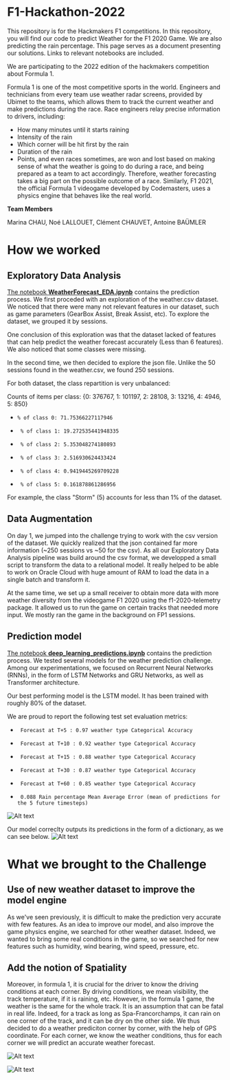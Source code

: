 # F1-Hackathon-2022
This repository is for the Hackmakers F1 competitions.
In this repository, you will find our code to predict Weather for the F1 2020 Game. We are also predicting the rain percentage.
This page serves as a document presenting our solutions. Links to relevant notebooks are included.


We are participating to the 2022 edition of the hackmakers competition about Formula 1.


Formula 1 is one of the most competitive sports in the world. Engineers and technicians
from every team use weather radar screens, provided by Ubimet to the teams, which allows
them to track the current weather and make predictions during the race. Race engineers
relay precise information to drivers, including:
  * How many minutes until it starts raining
  * Intensity of the rain
  * Which corner will be hit first by the rain
  * Duration of the rain
  * Points, and even races sometimes, are won and lost based on making sense of what
the weather is going to do during a race, and being prepared as a team to act
accordingly.
Therefore, weather forecasting takes a big part on the possible outcome of a race.
Similarly, F1 2021, the official Formula 1 videogame developed by Codemasters, uses a
physics engine that behaves like the real world.

**Team Members**

Marina CHAU, Noé LALLOUET, Clément CHAUVET, Antoine BAÜMLER

# How we worked

## Exploratory Data Analysis

[The notebook **WeatherForecast_EDA.ipynb**](Notebooks/WeatherForecast_EDA.ipynb) contains the prediction process.
We first proceded with an exploration of the weather.csv dataset. 
We noticed that there were many not relevant features in our dataset, such as game parameters (GearBox Assist, Break Assist, etc).
To explore the dataset, we grouped it by sessions.

One conclusion of this exploration was that the dataset lacked of features that can help predict the weather forecast accurately (Less than 6 features). 
We also noticed that some classes were missing.

In the second time, we then decided to explore the json file. Unlike the 50 sessions found in the weather.csv, we found 250 sessions. 

For both dataset, the class repartition is very unbalanced:

Counts of items per class: {0: 376767, 1: 101197, 2: 28108, 3: 13216, 4: 4946, 5: 850}
*     % of class 0: 71.75366227117946
*      % of class 1: 19.272535441948335
*      % of class 2: 5.353048274180893
*      % of class 3: 2.516930624433424
*      % of class 4: 0.9419445269709228
*      % of class 5: 0.161878861286956

For example, the class "Storm" (5) accounts for less than 1% of the dataset.

## Data Augmentation

On day 1, we jumped into the challenge trying to work with the csv version of the dataset. We quickly realized that the json contained far more information (~250 sessions vs ~50 for the csv). As all our Exploratory Data Analysis pipeline was build around the csv format, we developped a small script to transform the data to a relational model. It really helped to be able to work on Oracle Cloud with huge amount of RAM to load the data in a single batch and transform it.

At the same time, we set up a small receiver to obtain more data with more weather diversity from the videogame F1 2020 using the f1-2020-telemetry package. It allowed us to run the game on certain tracks that needed more input. We mostly ran the game in the background on FP1 sessions. 

## Prediction model

[The notebook **deep_learning_predictions.ipynb**](Notebooks/deep_learning_predictions.ipynb) contains the prediction process.
We tested several models for the weather prediction challenge. Among our experimentations, we focused on Recurrent Neural Networks (RNNs), in the form of LSTM Networks and GRU Networks, as well as Transformer architecture.

Our best performing model is the LSTM model. It has been trained with roughly 80% of the dataset.

We are proud to report the following test set evaluation metrics:
*      Forecast at T+5 : 0.97 weather type Categorical Accuracy
*      Forecast at T+10 : 0.92 weather type Categorical Accuracy
*      Forecast at T+15 : 0.88 weather type Categorical Accuracy
*      Forecast at T+30 : 0.87 weather type Categorical Accuracy
*      Forecast at T+60 : 0.85 weather type Categorical Accuracy
*      0.088 Rain percentage Mean Average Error (mean of predictions for the 5 future timesteps)
![Alt text](/img_results/image.png "Model metrics on the test set.")

Our model correclty outputs its predictions in the form of a dictionary, as we can see below.
![Alt text](/img_results/image2.png "Prediction for a random line.")

# What we brought to the Challenge

## Use of new weather dataset to improve the model engine
As we've seen previously, it is difficult to make the prediction very accurate with few features. As an idea to improve our model, and also improve the game physics engine, we searched for other weather dataset.
Indeed, we wanted to bring some real conditions in the game, so we searched for new features such as humidity, wind bearing, wind speed, pressure, etc.

## Add the notion of Spatiality

Moreover, in formula 1, it is crucial for the driver to know the driving conditions at each corner. By driving conditions, we mean visibility, the track temperature, if it is raining, etc.
However, in the formula 1 game, the weather is the same for the whole track. It is an assumption that can be fatal in real life. Indeed, for a track as long as Spa-Francorchamps, it can rain on one corner of the track, and it can be dry on the other side. We thus decided to do a weather prediciton corner by corner, with the help of GPS coordinate. 
For each corner, we know the weather conditions, thus for each corner we will predict an accurate weather forecast.

![Alt text](/img_results/RP03.png "Rain percentage on the track")



![Alt text](/img_results/wf02.png "Weather Forecast on the track")
